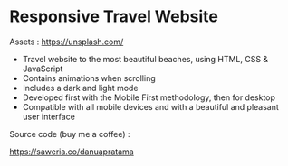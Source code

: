 # Responsive Travel Website

Assets : https://unsplash.com/

- Travel website to the most beautiful beaches, using HTML, CSS & JavaScript
- Contains animations when scrolling
- Includes a dark and light mode
- Developed first with the Mobile First methodology, then for desktop
- Compatible with all mobile devices and with a beautiful and pleasant user interface

Source code (buy me a coffee) :

https://saweria.co/danuapratama
